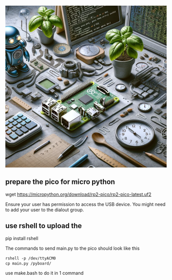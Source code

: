 ![firmware](../images/firmware.png)

## prepare the pico for micro python

wget https://micropython.org/download/rp2-pico/rp2-pico-latest.uf2

Ensure your user has permission to access the USB device.
You might need to add your user to the dialout group.

## use rshell to upload the


pip install rshell

The commands to send main.py to the pico should look like this

```
rshell -p /dev/ttyACM0
cp main.py /pyboard/
```

use make.bash to do it in 1 command
